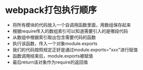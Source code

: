 # webpack打包执行顺序
+ 将所有模块的代码放入一个自调用函数里面，用数组保存起来
+ 根据require传入的数组索引可以知道需要引入的是哪段代码
+ 从数组中根据索引取出包含需要代码的函数
+ 执行该函数，传入一个对象module.exports
+ 我们的代码按照规定正好是通过module.exports="xxx"进行赋值
+ 函数调用结束后，module.exports被赋值
+ 最后return该对象作为require的返回值
